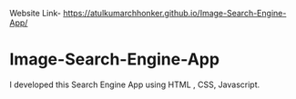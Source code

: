 Website Link- https://atulkumarchhonker.github.io/Image-Search-Engine-App/
# Image-Search-Engine-App
I developed this Search Engine App using HTML , CSS, Javascript. 
